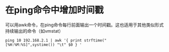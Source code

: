 # 在ping命令中增加时间戳

可以用awk命令，在ping命令每行前面输出一个时间戳。这也适用于其他类似形式持续输出的命令（如vmstat）

    ping 10 192.168.2.1 | awk '{ print strftime("[%H:%M:%S]",systime()) "\t" $0 } '
